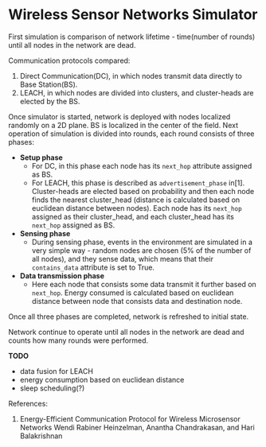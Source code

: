# Wireless Sensor Networks Simulator

First simulation is comparison of network lifetime - time(number of rounds) until all nodes in the network are dead.

Communication protocols compared:

1. Direct Communication(DC), in which nodes transmit data directly to Base Station(BS).
2. LEACH, in which nodes are divided into clusters, and cluster-heads are elected by the BS.

Once simulator is started, network is deployed with nodes localized randomly on a 2D plane. BS is localized in the
center of the field. Next operation of simulation is divided into rounds, each round consists of three phases:

- **Setup phase**
    - For DC, in this phase each node has its `next_hop` attribute assigned as BS.
    - For LEACH, this phase is described as `advertisement_phase` in[1]. Cluster-heads are elected based on probability
      and then each node finds the nearest cluster_head (distance is calculated based on euclidean distance between
      nodes). Each node has its `next_hop` assigned as their cluster_head, and each cluster_head has its `next_hop`
      assigned as BS.
- **Sensing phase**
    - During sensing phase, events in the environment are simulated in a very simple way - random nodes are chosen (5%
      of the number of all nodes), and they sense data, which means that their `contains_data` attribute is set to True.
- **Data transmission phase**
    - Here each node that consists some data transmit it further based on `next_hop`. Energy consumed is calculated
      based on euclidean distance between node that consists data and destination node.

Once all three phases are completed, network is refreshed to initial state.

Network continue to operate until all nodes in the network are dead and counts how many rounds were performed.


**TODO**
- data fusion for LEACH
- energy consumption based on euclidean distance
- sleep scheduling(?)


References:

1. Energy-Efficient Communication Protocol for Wireless Microsensor Networks Wendi Rabiner Heinzelman, Anantha
   Chandrakasan, and Hari Balakrishnan